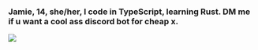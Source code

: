 ### Jamie, 14, she/her, I code in TypeScript, learning Rust. DM me if u want a cool ass discord bot for cheap x.
[![](https://img.youtube.com/vi/4tZT9dXxD10/sddefault.jpg)](https://www.youtube.com/watch?v=4tZT9dXxD10)
